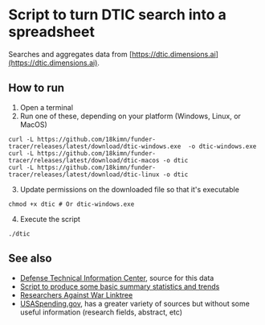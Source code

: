 # Script to turn DTIC search into a spreadsheet

Searches and aggregates data from [https://dtic.dimensions.ai](https://dtic.dimensions.ai).

## How to run

1. Open a terminal
2. Run one of these, depending on your platform (Windows, Linux, or MacOS)

```
curl -L https://github.com/18kimn/funder-tracer/releases/latest/download/dtic-windows.exe  -o dtic-windows.exe
curl -L https://github.com/18kimn/funder-tracer/releases/latest/download/dtic-macos -o dtic
curl -L https://github.com/18kimn/funder-tracer/releases/latest/download/dtic-linux -o dtic
```

3. Update permissions on the downloaded file so that it's executable

```
chmod +x dtic # Or dtic-windows.exe
```

4. Execute the script

```
./dtic
```

## See also

- [Defense Technical Information Center](https://dtic.dimensions.ai/), source for this data
- [Script to produce some basic summary statistics and trends](grants.R)
- [Researchers Against War Linktree](https://linktr.ee/researchers_against_war)
- [USASpending.gov](https://www.usaspending.gov), has a greater
  variety of sources but without some useful information (research fields, abstract, etc)
